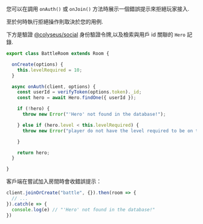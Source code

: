 您可以在調用 `onAuth()` 或 `onJoin()` 方法時展示一個錯誤提示來拒絕玩家接入.

至於何時執行拒絕操作則取決於您的用例.

下方是驗證 [@colyseus/social](/tools/colyseus-social/#server-side-api) 身份驗證令牌,以及檢索與用戶 id 關聯的 `Hero` 記錄.

```typescript
export class BattleRoom extends Room {

  onCreate(options) {
    this.levelRequired = 10;
  }

  async onAuth(client, options) {
    const userId = verifyToken(options.token)._id;
    const hero = await Hero.findOne({ userId });

    if (!hero) {
      throw new Error("'Hero' not found in the database!");

    } else if (hero.level < this.levelRequired) {
      throw new Error("player do not have the level required to be on this room.");

    }

    return hero;
  }

}
```

客戶端在嘗試加入房間時會收錯誤提示：

```typescript
client.joinOrCreate("battle", {}).then(room => {
  // ...
}).catch(e => {
  console.log(e) // "'Hero' not found in the database!"
})
```
